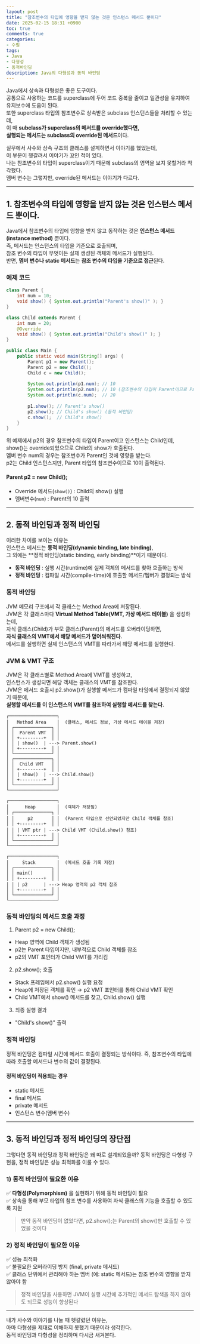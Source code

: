```yaml
---
layout: post
title: "참조변수의 타입에 영향을 받지 않는 것은 인스턴스 메서드 뿐이다"
date: 2025-02-15 18:31 +0900
toc: true
comments: true
categories:
- 수필
tags:
- Java
- 다형성
- 동적바인딩
description: Java의 다형성과 동적 바인딩
---
```


Java에서 상속과 다형성은 좋은 도구이다.  
공통으로 사용하는 코드를 superclass에 두어 코드 중복을 줄이고 일관성을 유지하여 유지보수에 도움이 된다.  
또한 superclass 타입의 참조변수로 상속받은 subclass 인스턴스들을 처리할 수 있는데,  
이 때 **subclass가 superclass의 메서드를 override했다면,  
실행되는 메서드는 subclass의 override된 메서드**이다.  

실무에서 사수와 상속 구조의 클래스를 설계하면서 이야기를 했었는데,  
이 부분이 헷갈려서 이야기가 꼬인 적이 있다.  
나는 참조변수의 타입이 superclass이기 때문에 subclass의 영역을 보지 못할거라 착각했다.  
멤버 변수는 그렇지만, override된 메서드는 이야기가 다르다.

---

## 1. 참조변수의 타입에 영향을 받지 않는 것은 인스턴스 메서드 뿐이다.

Java에서 참조변수의 타입에 영향을 받지 않고 동작하는 것은 **인스턴스 메서드(instance method)** 뿐이다.  
즉, 메서드는 인스턴스의 타입을 기준으로 호출되며,  
참조 변수의 타입이 무엇이든 실제 생성된 객체의 메서드가 실행된다.  
반면, **멤버 변수나 static 메서드**는 **참조 변수의 타입을 기준으로 접근**된다.

### 예제 코드

```java
class Parent {
    int num = 10;
    void show() { System.out.println("Parent's show()" ); }
}

class Child extends Parent {
    int num = 20;
    @Override
    void show() { System.out.println("Child's show()" ); }
}

public class Main {
    public static void main(String[] args) {
        Parent p1 = new Parent();
        Parent p2 = new Child();
        Child c = new Child();
        
        System.out.println(p1.num); // 10
        System.out.println(p2.num); // 10 (참조변수의 타입이 Parent이므로 Parent의 num 참조)
        System.out.println(c.num);  // 20
        
        p1.show(); // Parent's show()
        p2.show(); // Child's show() (동적 바인딩)
        c.show();  // Child's show()
    }
}
```

위 예제에서 p2의 경우 참조변수의 타입이 Parent이고 인스턴스는 Child인데,  
show()는 override되었으므로 Child의 show가 호출된다.  
멤버 변수 num의 경우는 참조변수가 Parent인 것에 영향을 받는다.  
p2는 Child 인스턴스지만, Parent 타입의 참조변수이므로 10이 출력된다.

#### Parent p2 = new Child();
- Override 메서드(`show()`) : Child의 show() 실행
- 멤버변수(`num`) : Parent의 10 출력


---

## 2. 동적 바인딩과 정적 바인딩

이러한 차이를 보이는 이유는  
인스턴스 메서드는 **동적 바인딩(dynamic binding, late binding)**,  
그 외에는 **정적 바인딩(static binding, early binding)**이기 때문이다.

- **동적 바인딩** : 실행 시간(runtime)에 실제 객체의 메서드를 찾아 호출하는 방식
- **정적 바인딩** : 컴파일 시간(compile-time)에 호출할 메서드/멤버가 결정되는 방식

### 동적 바인딩

JVM 메모리 구조에서 각 클래스는 Method Area에 저장된다.  
JVM은 각 클래스마다 **Virtual Method Table(VMT, 가상 메서드 테이블)** 을 생성하는데,  
자식 클래스(Child)가 부모 클래스(Parent)의 메서드를 오버라이딩하면,  
**자식 클래스의 VMT에서 해당 메서드가 덮어씌워진다.**  
메서드를 실행하면 실제 인스턴스의 VMT를 따라가서 해당 메서드를 실행한다.  

### JVM & VMT 구조
JVM은 각 클래스별로 Method Area에 VMT를 생성하고,  
인스턴스가 생성되면 해당 객체는 클래스의 VMT를 참조한다.  
JVM은 메서드 호출시 p2.show()가 실행할 메서드가 컴파일 타임에서 결정되지 않았기 때문에,  
**실행할 메서드를 이 인스턴스의 VMT를 참조하여 실행할 메서드를 찾는다.**

```
┌──────────────────┐
│   Method Area    │  (클래스, 메서드 정보, 가상 메서드 테이블 저장)
│ ┌──────────────┐ │
│ │  Parent VMT  │ │
│ │ +---------+  │ │
│ │ | show()  | ---> Parent.show()
│ │ +---------+  │ │
│ └──────────────┘ │
│ ┌──────────────┐ │
│ │  Child VMT   │ │
│ │ +---------+  │ │
│ │ | show()  | ---> Child.show()
│ │ +---------+  │ │
│ └──────────────┘ │
└──────────────────┘

┌──────────────────┐
│      Heap        │  (객체가 저장됨)
│ ┌──────────────┐ │
│ │     p2       │ │  (Parent 타입으로 선언되었지만 Child 객체를 참조)
│ │ +---------+  │ │
│ │ | VMT ptr | ---> Child VMT (Child.show() 참조)  
│ │ +---------+  │ │
│ └──────────────┘ │
└──────────────────┘

┌──────────────────┐
│     Stack        │  (메서드 호출 기록 저장)
│ ┌──────────────┐ │
│ │ main()       │ │
│ │ +---------+  │ │
│ │ | p2      | ---> Heap 영역의 p2 객체 참조  
│ │ +---------+  │ │
│ └──────────────┘ │
└──────────────────┘
```

### 동적 바인딩의 메서드 호출 과정
1. Parent p2 = new Child();
- Heap 영역에 Child 객체가 생성됨
- p2는 Parent 타입이지만, 내부적으로 Child 객체를 참조
- p2의 VMT 포인터가 Child VMT를 가리킴
2. p2.show(); 호출
- Stack 프레임에서 p2.show() 실행 요청
- Heap에 저장된 객체를 확인 → p2 VMT 포인터를 통해 Child VMT 확인
- Child VMT에서 show() 메서드를 찾고, Child.show() 실행
3. 최종 실행 결과
- "Child's show()" 출력

### 정적 바인딩
정적 바인딩은 컴파일 시간에 메서드 호출이 결정되는 방식이다. 즉, 참조변수의 타입에 따라 호출할 메서드나 변수의 값이 결정된다.

#### 정적 바인딩이 적용되는 경우
- static 메서드
- final 메서드
- private 메서드
- 인스턴스 변수(멤버 변수)

---

## 3. 동적 바인딩과 정적 바인딩의 장단점
그렇다면 동적 바인딩과 정적 바인딩은 왜 따로 설계되었을까? 동적 바인딩은 다형성 구현을, 정적 바인딩은 성능 최적화를 이룰 수 있다.

### 1) 동적 바인딩이 필요한 이유
✅ **다형성(Polymorphism)** 을 실현하기 위해 동적 바인딩이 필요  
✅ 상속을 통해 부모 타입의 참조 변수를 사용하여 자식 클래스의 기능을 호출할 수 있도록 지원  
> 만약 동적 바인딩이 없었다면, p2.show();는 Parent의 show()만 호출할 수 있었을 것이다

### 2) 정적 바인딩이 필요한 이유
✅ 성능 최적화  
✅ 불필요한 오버라이딩 방지 (final, private 메서드)  
✅ 클래스 단위에서 관리해야 하는 멤버 (예: static 메서드)는 참조 변수의 영향을 받지 않아야 함 
> 정적 바인딩을 사용하면 JVM이 실행 시간에 추가적인 메서드 탐색을 하지 않아도 되므로 성능이 향상된다

---

내가 사수와 이야기를 나눌 때 헷갈렸던 이유는,  
아마 다형성을 제대로 이해하지 못했기 때문이라 생각한다.  
동적 바인딩과 다형성을 정리하며 다시금 새겨본다.  